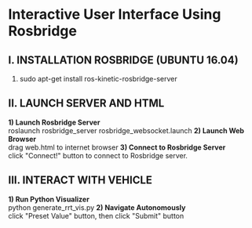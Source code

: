 # Interactive User Interface Using Rosbridge

## I. INSTALLATION ROSBRIDGE (UBUNTU 16.04)

1) sudo apt-get install ros-kinetic-rosbridge-server

## II. LAUNCH SERVER AND HTML

<b>1) Launch Rosbridge Server </b> <br />
roslaunch rosbridge_server rosbridge_websocket.launch
<b>2) Launch Web Browser </b> <br />
drag web.html to internet browser
<b>3) Connect to Rosbridge Server </b> <br />
click "Connect!" button to connect to Rosbridge server.

## III. INTERACT WITH VEHICLE

<b>1) Run Python Visualizer </b> <br />
python generate_rrt_vis.py
<b>2) Navigate Autonomously </b> <br />
click "Preset Value" button, then click "Submit" button
